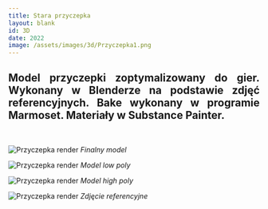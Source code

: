 ```yaml
---
title: Stara przyczepka
layout: blank
id: 3D
date: 2022
image: /assets/images/3d/Przyczepka1.png
---
```


<div style="text-align: justify"> 
<h2> 
Model przyczepki zoptymalizowany do gier. Wykonany w Blenderze na podstawie zdjęć referencyjnych. Bake wykonany w programie Marmoset. Materiały w Substance Painter.
</h2>
<br>
</div>

![Przyczepka render]({{site.url}}/assets/images/3d/Przyczepka1.png)
*Finalny model*

![Przyczepka render]({{site.url}}/assets/images/3d/Przyczepka2.png)
*Model low poly*

![Przyczepka render]({{site.url}}/assets/images/3d/Przyczepka3.png)
*Model high poly*

![Przyczepka render]({{site.url}}/assets/images/3d/Przyczepka4.jpg)
*Zdjęcie referencyjne*

